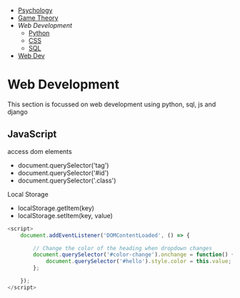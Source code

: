 <!-- Top Navigation -->
* [Psychology](/psycholgy.md)
* [Game Theory](/game_theory.md)
* *Web Development*
    * [Python](/wd-python.md)
    * [CSS](/wd-css-notes.md)
    * [SQL](/wd-sql.md)
* [Web Dev](/web-dev.md)


# Web Development

This section is focussed on web development using python, sql, js and django


## JavaScript

access dom elements

* document.querySelector('tag')
* document.querySelector('#id')
* document.querySelector('.class')

Local Storage

* localStorage.getItem(key) 
* localStorage.setItem(key, value)

```js
<script>
    document.addEventListener('DOMContentLoaded', () => {

        // Change the color of the heading when dropdown changes
        document.querySelector('#color-change').onchange = function() {
            document.querySelector('#hello').style.color = this.value;
        };

    });
</script>
```